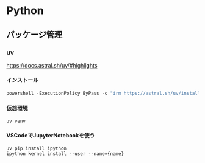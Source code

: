 # Python

## パッケージ管理

### uv

https://docs.astral.sh/uv/#highlights

#### インストール

```powershell
powershell -ExecutionPolicy ByPass -c "irm https://astral.sh/uv/install.ps1 | iex"
```

#### 仮想環境

```
uv venv
```

#### VSCodeでJupyterNotebookを使う
```
uv pip install ipython
ipython kernel install --user --name={name}
```


